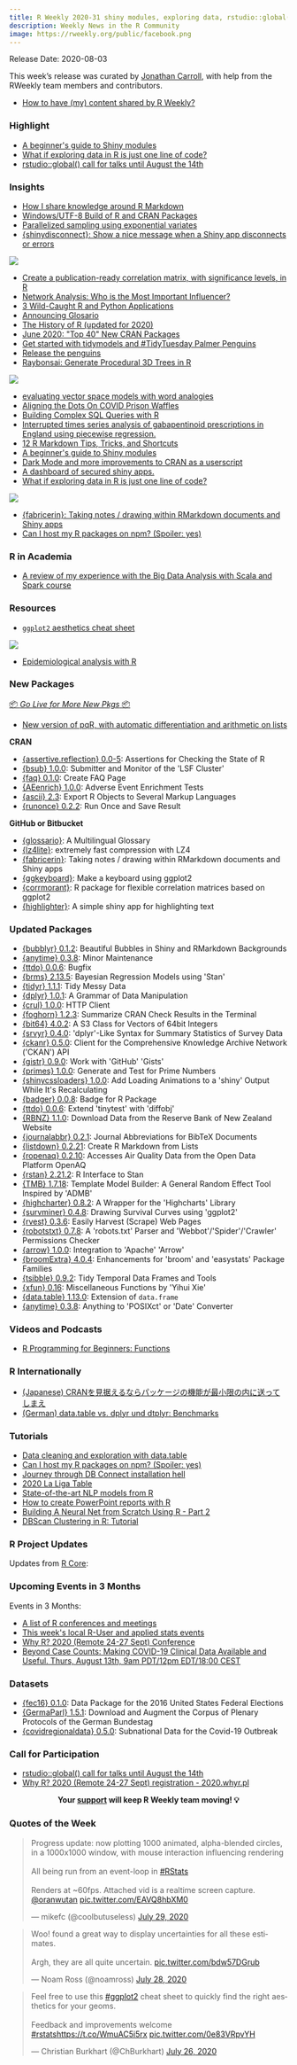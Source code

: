 ```yaml
---
title: R Weekly 2020-31 shiny modules, exploring data, rstudio::global()
description: Weekly News in the R Community
image: https://rweekly.org/public/facebook.png
---
```


Release Date: 2020-08-03

This week’s release was curated by [Jonathan Carroll](https://twitter.com/carroll_jono), with help from the RWeekly team members and contributors.

+ [How to have (my) content shared by R Weekly?](https://github.com/rweekly/rweekly.org#how-to-have-my-content-shared-by-r-weekly)

###  Highlight

+ [A beginner's guide to Shiny modules](https://emilyriederer.netlify.app/post/shiny-modules/) 
+ [What if exploring data in R is just one line of code?](https://rolkra.github.io/start-to-explore/)
+ [rstudio::global() call for talks until August the 14th](https://blog.rstudio.com/2020/07/17/rstudio-global-call-for-talks/)

### Insights

+ [How I share knowledge around R Markdown](https://themockup.blog/posts/2020-07-25-meta-rmarkdown/)
+ [Windows/UTF-8 Build of R and CRAN Packages](https://developer.r-project.org/Blog/public/2020/07/30/windows/utf-8-build-of-r-and-cran-packages/)
+ [Parallelized sampling using exponential variates](https://blogs.rstudio.com/tensorflow/posts/2020-07-29-parallelized-sampling)
+ [{shinydisconnect}: Show a nice message when a Shiny app disconnects or errors](https://deanattali.com/blog/shinydisconnect-package/)

![](https://raw.githubusercontent.com/rweekly/image/master/2020-08-03/disconnect.png)

+ [Create a publication-ready correlation matrix, with significance levels, in R](https://paulvanderlaken.com/2020/07/28/publication-ready-correlation-matrix-significance-r/)
+ [Network Analysis: Who is the Most Important Influencer?](https://blog.ephorie.de/network-analysis-who-is-the-most-important-influencer)
+ [3 Wild-Caught R and Python Applications](https://blog.rstudio.com/2020/07/28/practical-interoperability/)
+ [Announcing Glosario](https://education.rstudio.com/blog/2020/07/announcing-glosario/)
+ [The History of R (updated for 2020)](https://blog.revolutionanalytics.com/2020/07/the-history-of-r-updated-for-2020.html)
+ [June 2020: "Top 40" New CRAN Packages](https://rviews.rstudio.com/2020/07/27/june-2020-top-40-new-cran-packages/)
+ [Get started with tidymodels and #TidyTuesday Palmer Penguins](https://juliasilge.com/blog/palmer-penguins/)
+ [Release the penguins](https://education.rstudio.com/blog/2020/07/palmerpenguins-cran/)
+ [Raybonsai: Generate Procedural 3D Trees in R](https://www.tylermw.com/raybonsai-generate-procedural-3d-trees-in-r/)

![](https://raw.githubusercontent.com/rweekly/image/master/2020-08-03/raybonsai.png)

+ [evaluating vector space models with word analogies](https://jtimm.net/2020/07/26/evaluating-vector-space-models-with-word-analogies/)
+ [Aligning the Dots On COVID Prison Waffles](https://rud.is/b/2020/07/24/aligning-the-dots-on-covid-prison-waffles/)
+ [Building Complex SQL Queries with R](http://daranzolin.github.io/2020-07-24-building-sql-queries/)
+ [Interrupted times series analysis of gabapentinoid prescriptions in England using piecewise regression.](https://www.painblogr.org/2020-07-03-piecewise-regression)
+ [12 R Markdown Tips, Tricks, and Shortcuts](https://www.dataquest.io/blog/r-markdown-tips-tricks-and-shortcuts/)
+ [A beginner's guide to Shiny modules](https://emilyriederer.netlify.app/post/shiny-modules/) 
+ [Dark Mode and more improvements to CRAN as a userscript](https://github.com/chainsawriot/cranitup)
+ [A dashboard of secured shiny apps.](https://www.tychobra.com/posts/2020-07-17-a-dashboard-of-polished-shiny-apps/)
+ [What if exploring data in R is just one line of code?](https://rolkra.github.io/start-to-explore/)

![](https://raw.githubusercontent.com/rweekly/image/master/2020-08-03/explore.png)

+ [{fabricerin}: Taking notes / drawing within RMarkdown documents and Shiny apps](https://ihaddadenfodil.com/post/taking-notes-in-rmarkdown-using-the-fabricerin-package/)
+ [Can I host my R packages on npm? (Spoiler: yes)](https://colinfay.me/r-package-npm/)

###  R in Academia

+ [A review of my experience with the Big Data Analysis with Scala and Spark course](https://jozef.io/r924-big-data-spark-scala-review/)

###  Resources

+ [`ggplot2` aesthetics cheat sheet](https://drive.google.com/file/d/1Dvul1p6TYH6gWJzZRwpE0YX1dO0hDF-b/view)

![](https://raw.githubusercontent.com/rweekly/image/master/2020-08-03/ggplot2aes.png)

+ [Epidemiological analysis with R](https://dentaldatascience.org/post/epidemiological-analysis-with-r/)

###  New Packages

<p class="added-hostname"><a href="https://rweekly.org/live" target="_blank" class="externalLink">📦 <i>Go Live for More New Pkgs</i> 📦</a></p>

+ [New version of pqR, with automatic differentiation and arithmetic on lists](https://radfordneal.wordpress.com/2020/07/25/new-version-of-pqr-with-automatic-differentiation-and-arithmetic-on-lists/)

**CRAN**

+ [{assertive.reflection} 0.0-5](https://cran.r-project.org/package=assertive.reflection): Assertions for Checking the State of R
+ [{bsub} 1.0.0](https://cran.r-project.org/package=bsub): Submitter and Monitor of the 'LSF Cluster'
+ [{faq} 0.1.0](https://cran.r-project.org/package=faq): Create FAQ Page
+ [{AEenrich} 1.0.0](https://cran.r-project.org/package=AEenrich): Adverse Event Enrichment Tests
+ [{ascii} 2.3](https://cran.r-project.org/package=ascii): Export R Objects to Several Markup Languages
+ [{runonce} 0.2.2](https://cran.r-project.org/package=runonce): Run Once and Save Result

**GitHub or Bitbucket**

+ [{glossario}](https://github.com/carpentries/glosario-r/): A Multilingual Glossary
+ [{lz4lite}](https://coolbutuseless.github.io/2020/06/16/introducing-lz4lite-extremely-fast-compression-with-lz4/): extremely fast compression with LZ4
+ [{fabricerin}](https://ihaddadenfodil.com/post/taking-notes-in-rmarkdown-using-the-fabricerin-package/): Taking notes / drawing within RMarkdown documents and Shiny apps
+ [{ggkeyboard}](https://github.com/sharlagelfand/ggkeyboard): Make a keyboard using ggplot2
+ [{corrmorant}](https://github.com/r-link/corrmorant): R package for flexible correlation matrices based on ggplot2
+ [{highlighter}](https://github.com/r4fun/highlighter): A simple shiny app for highlighting text

### Updated Packages

+ [{bubblyr} 0.1.2](https://github.com/feddelegrand7/bubblyr): Beautiful Bubbles in Shiny and RMarkdown Backgrounds
+ [{anytime} 0.3.8](http://dirk.eddelbuettel.com/blog/2020/07/24#anytime_0.3.8): Minor Maintenance
+ [{ttdo} 0.0.6](http://dirk.eddelbuettel.com/blog/2020/07/28#ttdo_0.0.6): Bugfix
+ [{brms} 2.13.5](https://cran.r-project.org/package=brms): Bayesian Regression Models using 'Stan'
+ [{tidyr} 1.1.1](https://cran.r-project.org/package=tidyr): Tidy Messy Data
+ [{dplyr} 1.0.1](https://cran.r-project.org/package=dplyr): A Grammar of Data Manipulation
+ [{crul} 1.0.0](https://cran.r-project.org/package=crul): HTTP Client
+ [{foghorn} 1.2.3](https://cran.r-project.org/package=foghorn): Summarize CRAN Check Results in the Terminal
+ [{bit64} 4.0.2](https://cran.r-project.org/package=bit64): A S3 Class for Vectors of 64bit Integers
+ [{srvyr} 0.4.0](https://cran.r-project.org/package=srvyr): 'dplyr'-Like Syntax for Summary Statistics of Survey Data
+ [{ckanr} 0.5.0](https://cran.r-project.org/package=ckanr): Client for the Comprehensive Knowledge Archive Network ('CKAN') API
+ [{gistr} 0.9.0](https://cran.r-project.org/package=gistr): Work with 'GitHub' 'Gists'
+ [{primes} 1.0.0](https://cran.r-project.org/package=primes): Generate and Test for Prime Numbers
+ [{shinycssloaders} 1.0.0](https://cran.r-project.org/package=shinycssloaders): Add Loading Animations to a 'shiny' Output While It's Recalculating
+ [{badger} 0.0.8](https://cran.r-project.org/package=badger): Badge for R Package
+ [{ttdo} 0.0.6](https://cran.r-project.org/package=ttdo): Extend 'tinytest' with 'diffobj'
+ [{RBNZ} 1.1.0](https://cran.r-project.org/package=RBNZ): Download Data from the Reserve Bank of New Zealand Website
+ [{journalabbr} 0.2.1](https://cran.r-project.org/package=journalabbr): Journal Abbreviations for BibTeX Documents
+ [{listdown} 0.2.21](https://cran.r-project.org/package=listdown): Create R Markdown from Lists
+ [{ropenaq} 0.2.10](https://cran.r-project.org/package=ropenaq): Accesses Air Quality Data from the Open Data Platform OpenAQ
+ [{rstan} 2.21.2](https://cran.r-project.org/package=rstan): R Interface to Stan
+ [{TMB} 1.7.18](https://cran.r-project.org/package=TMB): Template Model Builder: A General Random Effect Tool Inspired by 'ADMB'
+ [{highcharter} 0.8.2](https://cran.r-project.org/package=highcharter): A Wrapper for the 'Highcharts' Library
+ [{survminer} 0.4.8](https://cran.r-project.org/package=survminer): Drawing Survival Curves using 'ggplot2'
+ [{rvest} 0.3.6](https://cran.r-project.org/package=rvest): Easily Harvest (Scrape) Web Pages
+ [{robotstxt} 0.7.8](https://cran.r-project.org/package=robotstxt): A 'robots.txt' Parser and 'Webbot'/'Spider'/'Crawler' Permissions Checker
+ [{arrow} 1.0.0](https://cran.r-project.org/package=arrow): Integration to 'Apache' 'Arrow'
+ [{broomExtra} 4.0.4](https://cran.r-project.org/package=broomExtra): Enhancements for 'broom' and 'easystats' Package Families
+ [{tsibble} 0.9.2](https://cran.r-project.org/package=tsibble): Tidy Temporal Data Frames and Tools
+ [{xfun} 0.16](https://cran.r-project.org/package=xfun): Miscellaneous Functions by 'Yihui Xie'
+ [{data.table} 1.13.0](https://cran.r-project.org/package=data.table): Extension of `data.frame`
+ [{anytime} 0.3.8](https://cran.r-project.org/package=anytime): Anything to 'POSIXct' or 'Date' Converter

###  Videos and Podcasts

+ [R Programming for Beginners: Functions](https://www.youtube.com/watch?v=pXA350-o0v8)

### R Internationally

+ [(Japanese) CRANを見据えるならパッケージの機能が最小限の内に送ってしまえ](https://blog.atusy.net/2020/07/27/creating-package/)
+ [(German) data.table vs. dplyr und dtplyr: Benchmarks](https://statistik-dresden.de/archives/16275)

###  Tutorials

+ [Data cleaning and exploration with data.table](https://www.meganstodel.com/posts/using-data-table/)
+ [Can I host my R packages on npm? (Spoiler: yes)](https://colinfay.me/r-package-npm/)
+ [Journey through DB Connect installation hell](https://irene.rbind.io/post/db-connect-install/)
+ [2020 La Liga Table](https://otstats.github.io/r/la-liga-table/)
+ [State-of-the-art NLP models from R](https://blogs.rstudio.com/tensorflow/posts/2020-07-30-state-of-the-art-nlp-models-from-r)
+ [How to create PowerPoint reports with R](https://theautomatic.net/2020/07/28/how-to-create-powerpoint-reports-with-r/?utm_source=rss&utm_medium=rss&utm_campaign=how-to-create-powerpoint-reports-with-r)
+ [Building A Neural Net from Scratch Using R - Part 2](https://rviews.rstudio.com/2020/07/24/building-a-neural-net-from-scratch-using-r-part-2/)
+ [DBScan Clustering in R: Tutorial](https://geeksforgeeks.org/dbscan-clustering-in-r-programming/)

<!--<div class="post-more-begin></div><div class="post-more-end"></div>-->

###  R Project Updates

Updates from [R Core](http://developer.r-project.org/blosxom.cgi/R-devel/NEWS):

###  Upcoming Events in 3 Months

Events in 3 Months:

+ [A list of R conferences and meetings](https://jumpingrivers.github.io/meetingsR/events.html)
+ [This week's local R-User and applied stats events](https://community.rstudio.com/c/irl)
+ [Why R? 2020 (Remote 24-27 Sept) Conference](http://2020.whyr.pl/)
+ [Beyond Case Counts: Making COVID-19 Clinical Data Available and Useful. Thurs, August 13th, 9am PDT/12pm EDT/18:00 CEST](https://www.r-consortium.org/blog/2020/07/23/beyond-case-counts-making-covid-19-clinical-data-available-and-useful)

### Datasets

+ [{fec16} 0.1.0](https://cran.r-project.org/package=fec16): Data Package for the 2016 United States Federal Elections
+ [{GermaParl} 1.5.1](https://cran.r-project.org/package=GermaParl): Download and Augment the Corpus of Plenary Protocols of the German Bundestag
+ [{covidregionaldata} 0.5.0](https://cran.r-project.org/package=covidregionaldata): Subnational Data for the Covid-19 Outbreak

###  Call for Participation

+ [rstudio::global() call for talks until August the 14th](https://blog.rstudio.com/2020/07/17/rstudio-global-call-for-talks/)
+ [Why R? 2020 (Remote 24-27 Sept) registration - 2020.whyr.pl](http://whyr.pl/foundation/2020/WhyR-2020-Going-Remote/)

<p class="hide-support added-hostname support-rweekly" style="text-align: center;font-weight: bold;">Your <a class="non-visited externalLink" href="https://www.patreon.com/rweekly" onclick="pas(this)">support</a> will keep R Weekly team moving! 💡</p>

###  Quotes of the Week

<blockquote class="twitter-tweet"><p lang="en" dir="ltr">Progress update: now plotting 1000 animated, alpha-blended circles, in a 1000x1000 window, with mouse interaction influencing rendering<br><br>All being run from an event-loop in <a href="https://twitter.com/hashtag/RStats?src=hash&amp;ref_src=twsrc%5Etfw">#RStats</a> <br><br>Renders at ~60fps. Attached vid is a realtime screen capture. <a href="https://twitter.com/oranwutan?ref_src=twsrc%5Etfw">@oranwutan</a> <a href="https://t.co/EAVQ8hbXM0">pic.twitter.com/EAVQ8hbXM0</a></p>&mdash; mikefc (@coolbutuseless) <a href="https://twitter.com/coolbutuseless/status/1288453302250807296?ref_src=twsrc%5Etfw">July 29, 2020</a></blockquote> <script async src="https://platform.twitter.com/widgets.js" charset="utf-8"></script>

<blockquote class="twitter-tweet"><p lang="en" dir="ltr">Woo! found a great way to display uncertainties for all these estimates.<br><br>Argh, they are all quite uncertain. <a href="https://t.co/bdw57DGrub">pic.twitter.com/bdw57DGrub</a></p>&mdash; Noam Ross (@noamross) <a href="https://twitter.com/noamross/status/1288196946964996096?ref_src=twsrc%5Etfw">July 28, 2020</a></blockquote> <script async src="https://platform.twitter.com/widgets.js" charset="utf-8"></script>

<blockquote class="twitter-tweet"><p lang="en" dir="ltr">Feel free to use this <a href="https://twitter.com/hashtag/ggplot2?src=hash&amp;ref_src=twsrc%5Etfw">#ggplot2</a> cheat sheet to quickly find the right aesthetics for your geoms.<br><br>Feedback and improvements welcome <a href="https://twitter.com/hashtag/rstats?src=hash&amp;ref_src=twsrc%5Etfw">#rstats</a><a href="https://t.co/WmuAC5i5rx">https://t.co/WmuAC5i5rx</a> <a href="https://t.co/0e83VRpvYH">pic.twitter.com/0e83VRpvYH</a></p>&mdash; Christian Burkhart (@ChBurkhart) <a href="https://twitter.com/ChBurkhart/status/1287462411667152897?ref_src=twsrc%5Etfw">July 26, 2020</a></blockquote> <script async src="https://platform.twitter.com/widgets.js" charset="utf-8"></script>